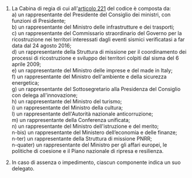 1. La Cabina di regia di cui all'[articolo 221](/articolo-221/2) del codice è composta da:<br>a) un rappresentante del Presidente del Consiglio dei ministri, con funzioni di Presidente;<br>b) un rappresentante del Ministro delle infrastrutture e dei trasporti;<br>c) un rappresentante del Commissario straordinario del Governo per la ricostruzione nei territori interessati dagli eventi sismici verificatasi a far data dal 24 agosto 2016;<br>d) un rappresentante della Struttura di missione per il coordinamento dei processi di ricostruzione e sviluppo dei territori colpiti dal sisma del 6 aprile 2009;<br>e) un rappresentante del Ministro delle imprese e del made in Italy;<br>f) un rappresentante del Ministro dell'ambiente e della sicurezza energetica;<br>g) un rappresentante del Sottosegretario alla Presidenza del Consiglio con delega all'innovazione;<br>h) un rappresentante del Ministro del turismo;<br>i) un rappresentante del Ministro della cultura;<br>l) un rappresentante dell'Autorità nazionale anticorruzione;<br>m) un rappresentante della Conferenza unificata;<br>n) un rappresentante del Ministro dell'istruzione e del merito;<br>n-bis) un rappresentante del Ministero dell’economia e delle finanze;<br>n-ter) un rappresentante della Struttura di missione PNRR;<br>n-quater) un rappresentante del Ministro per gli affari europei, le politiche di coesione e il Piano nazionale di ripresa e resilienza.

2. In caso di assenza o impedimento, ciascun componente indica un suo delegato.